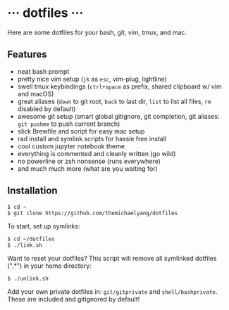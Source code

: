 # ··· dotfiles ···

Here are some dotfiles for your bash, git, vim, tmux, and mac.

## Features
- neat bash prompt
- pretty nice vim setup (`jk` as `esc`, vim-plug, lightline)
- swell tmux keybindings (`ctrl+space` as prefix, shared clipboard w/ vim and macOS)
- great aliases (`down` to git root, `back` to last dir, `list` to list all files, `rm` disabled by default)
- awesome git setup (smart global gitignore, git completion, git aliases: `git pushme` to push current branch)
- slick Brewfile and script for easy mac setup
- rad install and symlink scripts for hassle free install
- cool custom jupyter notebook theme
- everything is commented and cleanly written (go wild)
- no powerline or zsh nonsense (runs everywhere)
- and much much more (what are you waiting for)

## Installation

```
$ cd ~
$ git clone https://github.com/themichaelyang/dotfiles
```


To start, set up symlinks:

```
$ cd ~/dotfiles
$ ./link.sh
```

Want to reset your dotfiles? This script will remove all symlinked dotfiles (".*") in your home directory:
```
$ ./unlink.sh
```

Add your own private dotfiles in:
`git/gitprivate` and `shell/bashprivate`. These are included and gitignored by default!
